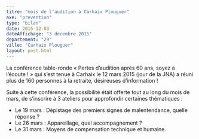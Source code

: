 ```yaml
---
titre: "mois de l’audition à Carhaix Plouguer"
axe: "prevention"
type: "bilan"
date: 2015-12-03 
dateAffichage: "3 décembre 2015"
departement: "29"
ville: "Carhaix Plouguer"
layout: post.html
---
```

La conférence table-ronde « Pertes d’audition après 60 ans, soyez à l’écoute ! » qui s’est tenue à Carhaix le 12 mars 2015 (jour de la JNA) a réuni plus de 160 personnes à la retraite, désireuses d’information !

Suite à cette conférence, la possibilité était offerte tout au long du mois de mars, de s’inscrire à 3 ateliers pour approfondir certaines thématiques :

- Le 19 mars : Dépistage des premiers signes de malentendance, quelle réponse ?
- Le 26 mars : Appareillage, quel accompagnement ?
- Le 31 mars : Moyens de compensation technique et humaine.